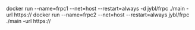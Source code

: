 docker run --name=frpc1 --net=host --restart=always -d jybl/frpc ./main -url https://
docker run --name=frpc2 --net=host --restart=always jybl/frpc ./main -url https://